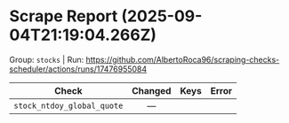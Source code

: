 # Scrape Report (2025-09-04T21:19:04.266Z)

Group: `stocks`  |  Run: https://github.com/AlbertoRoca96/scraping-checks-scheduler/actions/runs/17476955084

| Check | Changed | Keys | Error |
|---|:---:|:--|:--|
| `stock_ntdoy_global_quote` | — |  |  |
